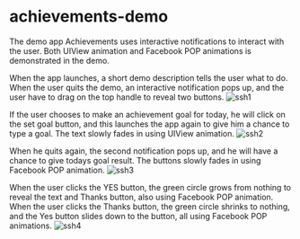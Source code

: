# achievements-demo
The demo app Achievements uses interactive notifications to interact with the user.
Both UIView animation and Facebook POP animations is demonstrated in the demo.

When the app launches, a short demo description tells the user what to do.
When the user quits the demo, an interactive notification pops up, 
and the user have to drag on the top handle to reveal two buttons.
![ssh1](https://cloud.githubusercontent.com/assets/3294527/12290163/7d22dc16-b9e0-11e5-9e2e-e12af9988535.png)

If the user chooses to make an achievement goal for today, he will click
on the  set goal button, and this launches the app again to give him a chance to type a goal.
The text slowly fades in using UIView animation.
![ssh2](https://cloud.githubusercontent.com/assets/3294527/12290165/7d281082-b9e0-11e5-9f11-6135f45ee04e.png)

When he quits again, the second notification pops up, and he will have a chance to give 
todays goal result.
The buttons slowly fades in using Facebook POP animation.
![ssh3](https://cloud.githubusercontent.com/assets/3294527/12290164/7d24fd70-b9e0-11e5-9333-42308fbbe346.png)

When the user clicks the YES button, the green circle grows from nothing to reveal the text and Thanks button, 
also using Facebook POP animation.
When the user clicks the Thanks button, the green circle shrinks to nothing, and the Yes button slides down to the button, all using Facebook POP animations.
![ssh4](https://cloud.githubusercontent.com/assets/3294527/12290162/7d2035f6-b9e0-11e5-88c2-1f84571706d6.png)
